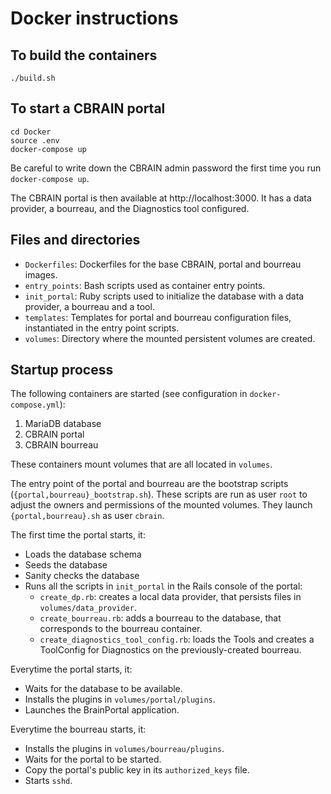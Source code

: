 # Docker instructions

## To build the containers
```
./build.sh
```

## To start a CBRAIN portal
```
cd Docker
source .env
docker-compose up
```
Be careful to write down the CBRAIN admin password the first time you run `docker-compose up`.

The CBRAIN portal is then available at http://localhost:3000. It has a data provider, a bourreau, and the Diagnostics tool configured.

## Files and directories
  * `Dockerfiles`: Dockerfiles for the base CBRAIN, portal and bourreau images.
  * `entry_points`: Bash scripts used as container entry points.
  * `init_portal`: Ruby scripts used to initialize the database with a data provider, a bourreau and a tool.
  * `templates`: Templates for portal and bourreau configuration files, instantiated in the entry point scripts.
  * `volumes`: Directory where the mounted persistent volumes are created.

## Startup process

The following containers are started (see configuration in `docker-compose.yml`):
1. MariaDB database
2. CBRAIN portal
3. CBRAIN bourreau

These containers mount volumes that are all located in `volumes`.

The entry point of the portal and bourreau are the bootstrap scripts
(`{portal,bourreau}_bootstrap.sh`). These scripts are run as user
`root` to adjust the owners and permissions of the mounted
volumes. They launch `{portal,bourreau}.sh` as user `cbrain`.

The first time the portal starts, it:
* Loads the database schema
* Seeds the database
* Sanity checks the database
* Runs all the scripts in `init_portal` in the Rails console of the portal:
  * `create_dp.rb`: creates a local data provider, that persists files in `volumes/data_provider`.
  * `create_bourreau.rb`: adds a bourreau to the database, that corresponds to the bourreau container.
  * `create_diagnostics_tool_config.rb`: loads the Tools and creates a ToolConfig for Diagnostics on the previously-created bourreau.

Everytime the portal starts, it:
* Waits for the database to be available.
* Installs the plugins in `volumes/portal/plugins`.
* Launches the BrainPortal application.

Everytime the bourreau starts, it:
* Installs the plugins in `volumes/bourreau/plugins`.
* Waits for the portal to be started.
* Copy the portal's public key in its `authorized_keys` file.
* Starts `sshd`.    
